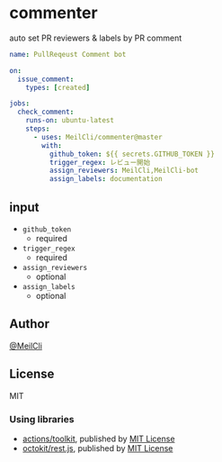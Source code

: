 # commenter
auto set PR reviewers & labels by PR comment
```yaml
name: PullReqeust Comment bot

on:
  issue_comment:
    types: [created]

jobs:
  check_comment:
    runs-on: ubuntu-latest
    steps:
      - uses: MeilCli/commenter@master
        with: 
          github_token: ${{ secrets.GITHUB_TOKEN }}
          trigger_regex: レビュー開始
          assign_reviewers: MeilCli,MeilCli-bot
          assign_labels: documentation
```

## input
- `github_token`
  - required
- `trigger_regex`
  - required
- `assign_reviewers`
  - optional
- `assign_labels`
  - optional
  
## Author
[@MeilCli](https://github.com/MeilCli)

## License
MIT

### Using libraries
- [actions/toolkit](https://github.com/actions/toolkit), published by [MIT License](https://github.com/actions/toolkit/blob/master/LICENSE.md)
- [octokit/rest.js](https://github.com/octokit/rest.js), published by [MIT License](https://github.com/octokit/rest.js/blob/master/LICENSE)
